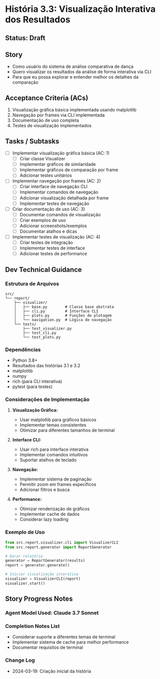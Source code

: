 # História 3.3: Visualização Interativa dos Resultados

## Status: Draft

## Story

- Como usuário do sistema de análise comparativa de dança
- Quero visualizar os resultados da análise de forma interativa via CLI
- Para que eu possa explorar e entender melhor os detalhes da comparação

## Acceptance Criteria (ACs)

1. Visualização gráfica básica implementada usando matplotlib
2. Navegação por frames via CLI implementada
3. Documentação de uso completa
4. Testes de visualização implementados

## Tasks / Subtasks

- [ ] Implementar visualização gráfica básica (AC: 1)
  - [ ] Criar classe Visualizer
  - [ ] Implementar gráficos de similaridade
  - [ ] Implementar gráficos de comparação por frame
  - [ ] Adicionar testes unitários

- [ ] Implementar navegação por frames (AC: 2)
  - [ ] Criar interface de navegação CLI
  - [ ] Implementar comandos de navegação
  - [ ] Adicionar visualização detalhada por frame
  - [ ] Implementar testes de navegação

- [ ] Criar documentação de uso (AC: 3)
  - [ ] Documentar comandos de visualização
  - [ ] Criar exemplos de uso
  - [ ] Adicionar screenshots/exemplos
  - [ ] Documentar atalhos e dicas

- [ ] Implementar testes de visualização (AC: 4)
  - [ ] Criar testes de integração
  - [ ] Implementar testes de interface
  - [ ] Adicionar testes de performance

## Dev Technical Guidance

### Estrutura de Arquivos
```
src/
└── report/
    ├── visualizer/
    │   ├── base.py        # Classe base abstrata
    │   ├── cli.py         # Interface CLI
    │   ├── plots.py       # Funções de plotagem
    │   └── navigation.py  # Lógica de navegação
    └── tests/
        ├── test_visualizer.py
        ├── test_cli.py
        └── test_plots.py
```

### Dependências
- Python 3.8+
- Resultados das histórias 3.1 e 3.2
- matplotlib
- numpy
- rich (para CLI interativa)
- pytest (para testes)

### Considerações de Implementação

1. **Visualização Gráfica:**
   - Usar matplotlib para gráficos básicos
   - Implementar temas consistentes
   - Otimizar para diferentes tamanhos de terminal

2. **Interface CLI:**
   - Usar rich para interface interativa
   - Implementar comandos intuitivos
   - Suportar atalhos de teclado

3. **Navegação:**
   - Implementar sistema de paginação
   - Permitir zoom em frames específicos
   - Adicionar filtros e busca

4. **Performance:**
   - Otimizar renderização de gráficos
   - Implementar cache de dados
   - Considerar lazy loading

### Exemplo de Uso

```python
from src.report.visualizer.cli import VisualizerCLI
from src.report.generator import ReportGenerator

# Gerar relatório
generator = ReportGenerator(results)
report = generator.generate()

# Iniciar visualização interativa
visualizer = VisualizerCLI(report)
visualizer.start()
```

## Story Progress Notes

### Agent Model Used: Claude 3.7 Sonnet

### Completion Notes List
- Considerar suporte a diferentes temas de terminal
- Implementar sistema de cache para melhor performance
- Documentar requisitos de terminal

### Change Log
- 2024-03-19: Criação inicial da história 
